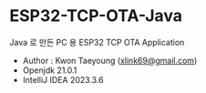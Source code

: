 # ESP32-TCP-OTA-Java
Java 로 만든 PC 용 ESP32 TCP OTA Application

- Author : Kwon Taeyoung (xlink69@gmail.com)
- Openjdk 21.0.1
- IntelliJ IDEA 2023.3.6
